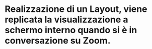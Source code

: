 # Realizzazione di un Layout, viene replicata la visualizzazione a schermo interno quando si è in conversazione su Zoom.
